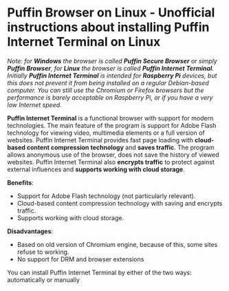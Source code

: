 # Puffin Browser on Linux - Unofficial instructions about installing Puffin Internet Terminal on Linux
_Note: for **Windows** the browser is called **Puffin Secure Browser** or simply **Puffin Browser**, for **Linux** the browser is called **Puffin Internet Terminal**. Initially **Puffin Internet Terminal** is intended for **Raspberry Pi** devices, but this does not prevent it from being installed on a regular Debian-based computer.
You can still use the Chromium or Firefox browsers but the performance is barely acceptable on Raspberry Pi, or if you have a very low Internet speed._

**Puffin Internet Terminal** is a functional browser with support for modern technologies. The main feature of the program is support for Adobe Flash technology for viewing video, multimedia elements or a full version of websites. Puffin Internet Terminal provides fast page loading with **cloud-based content compression technology** and **saves traffic**. The program allows anonymous use of the browser, does not save the history of viewed websites. Puffin Internet Terminal also **encrypts traffic** to protect against external influences and **supports working with cloud storage**.

**Benefits**:
- Support for Adobe Flash technology (not particularly relevant).
- Сloud-based content compression technology with saving and encrypts traffic.
- Supports working with cloud storage.

**Disadvantages**:
- Based on old version of Chromium engine, because of this, some sites refuse to working.
- No support for DRM and browser extensions

You can install Puffin Internet Terminal by either of the two ways: automatically or manually
